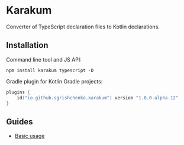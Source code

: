 # Karakum

Converter of TypeScript declaration files to Kotlin declarations.

## Installation

Command line tool and JS API:

```shell
npm install karakum typescript -D
```

Gradle plugin for Kotlin Gradle projects:

```kotlin
plugins {
    id("io.github.sgrishchenko.karakum") version "1.0.0-alpha.12"
}
```

## Guides

* [Basic usage](https://github.com/karakum-team/karakum/blob/master/docs/guides/Basic_usage.md)
